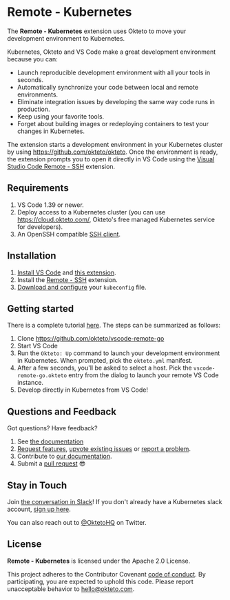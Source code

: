 # Remote - Kubernetes


The **Remote - Kubernetes** extension uses Okteto to move your development environment to Kubernetes. 

Kubernetes, Okteto and VS Code make a great development environment because you can:

- Launch reproducible development environment with all your tools in seconds.
- Automatically synchronize your code between local and remote environments.
- Eliminate integration issues by developing the same way code runs in production.
- Keep using your favorite tools.
- Forget about building images or redeploying containers to test your changes in Kubernetes.

The extension starts a development environment in your Kubernetes cluster by using https://github.com/okteto/okteto. Once the environment is ready, the extension prompts you to open it directly in VS Code using the [Visual Studio Code Remote - SSH](https://code.visualstudio.com/docs/remote/ssh) extension.

## Requirements

1. VS Code 1.39 or newer.
1. Deploy access to a Kubernetes cluster (you can use https://cloud.okteto.com/, Okteto's free managed Kubernetes service for developers).
1. An OpenSSH compatible [SSH client](https://code.visualstudio.com/docs/remote/troubleshooting#_installing-a-supported-ssh-client).

## Installation

1. [Install VS Code](https://code.visualstudio.com/) and [this extension](https://marketplace.visualstudio.com/items?itemName=okteto.remote-kubernetes).
1. Install the [Remote - SSH](https://marketplace.visualstudio.com/items?itemName=ms-vscode-remote.remote-ssh) extension.
1. [Download and configure](https://kubernetes.io/docs/tasks/access-application-cluster/configure-access-multiple-clusters/) your `kubeconfig` file.

## Getting started

There is a complete tutorial [here](https://okteto.com/blog/remote-kubernetes-development/). The steps can be summarized as follows:

1. Clone https://github.com/okteto/vscode-remote-go
1. Start VS Code
1. Run the `Okteto: Up` command to launch your development environment in Kubernetes. When prompted, pick the `okteto.yml` manifest. 
1. After a few seconds, you'll be asked to select a host. Pick the `vscode-remote-go.okteto` entry from the dialog to launch your remote VS Code instance.
1. Develop directly in Kubernetes from VS Code!

## Questions and Feedback

Got questions? Have feedback? 

1. See [the documentation](https://github.com/okteto/remote-kubernetes/tree/master/docs/index.md)
1. [Request features](https://github.com/okteto/remote-kubernetes/labels/enhancement), [upvote existing issues](https://github.com/okteto/remote-kubernetes/issues) or [report a problem](https://github.com/okteto/remote-kubernetes/issues/new?template=bug_report.md&title=).
1. Contribute to [our documentation](https://github.com/okteto/remote-kubernetes/tree/master/docs/index.md).
1. Submit a [pull request](https://github.com/okteto/remote-kubernetes/pulls) 😎


## Stay in Touch

Join [the conversation in Slack](https://kubernetes.slack.com/messages/CM1QMQGS0/)! If you don't already have a Kubernetes slack account, [sign up here](http://slack.k8s.io/). 

You can also reach out to [@OktetoHQ](https://twitter.com/oktetohq) on Twitter.

## License

**Remote - Kubernetes** is licensed under the Apache 2.0 License.

This project adheres to the Contributor Covenant [code of conduct](code-of-conduct.md). By participating, you are expected to uphold this code. Please report unacceptable behavior to hello@okteto.com.
